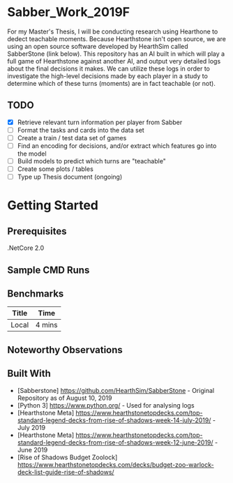 # Sabber_Work_2019F
For my Master's Thesis, I will be conducting research using Hearthone to dedect teachable moments. Because Hearthstone isn't open source, we are using an open source software developed by HearthSim called SabberStone (link below). This repository has an AI built in which will play a full game of Hearthstone against another AI, and output very detailed logs about the final decisions it makes. We can utilize these logs in order to investigate the high-level decisions made by each player in a study to determine which of these turns (moments) are in fact teachable (or not). 

## TODO

- [x] Retrieve relevant turn information per player from Sabber
- [ ] Format the tasks and cards into the data set
- [ ] Create a train / test data set of games
- [ ] Find an encoding for decisions, and/or extract which features go into the model
- [ ] Build models to predict which turns are "teachable"
- [ ] Create some plots / tables
- [ ] Type up Thesis document (ongoing)
 
# Getting Started
## Prerequisites
.NetCore 2.0

## Sample CMD Runs


## Benchmarks
| Title | Time |
| ----- | ---- |
| Local | 4 mins | 

## Noteworthy Observations


## Built With
* [Sabberstone] https://github.com/HearthSim/SabberStone - Original Repository as of August 10, 2019
* [Python 3] https://www.python.org/ - Used for analysing logs
* [Hearthstone Meta] https://www.hearthstonetopdecks.com/top-standard-legend-decks-from-rise-of-shadows-week-14-july-2019/ - July 2019
* [Hearthstone Meta] https://www.hearthstonetopdecks.com/top-standard-legend-decks-from-rise-of-shadows-week-12-june-2019/ - June 2019
* [Rise of Shadows Budget Zoolock] https://www.hearthstonetopdecks.com/decks/budget-zoo-warlock-deck-list-guide-rise-of-shadows/
